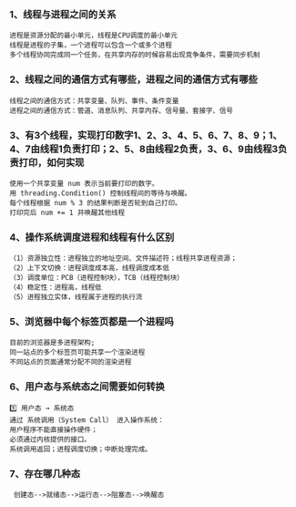 ### 1、线程与进程之间的关系

```
进程是资源分配的最小单元，线程是CPU调度的最小单元
线程是进程的子集，一个进程可以包含一个或多个进程
多个线程协同完成同一个任务，在共享内存的时候容易出现竞争条件，需要同步机制

```

### 2、线程之间的通信方式有哪些，进程之间的通信方式有哪些

```
线程之间的通信方式：共享变量、队列、事件、条件变量
进程之间的通信方式：管道、消息队列、共享内存、信号量、套接字、信号
```

### 3、有3个线程，实现打印数字1、2、3、4、5、6、7、8、9；1、4、7由线程1负责打印；2、5、8由线程2负责，3、6、9由线程3负责打印，如何实现

```
使用一个共享变量 num 表示当前要打印的数字。
用 threading.Condition() 控制线程间的等待与唤醒。
每个线程根据 num % 3 的结果判断是否轮到自己打印。
打印完后 num += 1 并唤醒其他线程
```

### 4、操作系统调度进程和线程有什么区别

```
（1）资源独立性：进程独立的地址空间、文件描述符；线程共享进程资源；
（2）上下文切换：进程调度成本高，线程调度成本低
（3）调度单位：PCB（进程控制块），TCB（线程控制块）
（4）稳定性：进程高，线程低
（5）进程独立实体，线程属于进程的执行流
```

### 5、浏览器中每个标签页都是一个进程吗

```
目前的浏览器是多进程架构;
同一站点的多个标签页可能共享一个渲染进程
不同站点的页面通常分配不同的渲染进程
```

### 6、用户态与系统态之间需要如何转换

```
1️⃣ 用户态 → 系统态
通过 系统调用（System Call） 进入操作系统：
用户程序不能直接操作硬件；
必须通过内核提供的接口。
系统调用返回；进程调度切换；中断处理完成。
```

### 7、存在哪几种态

```
 创建态-->就绪态-->运行态-->阻塞态-->唤醒态
```

